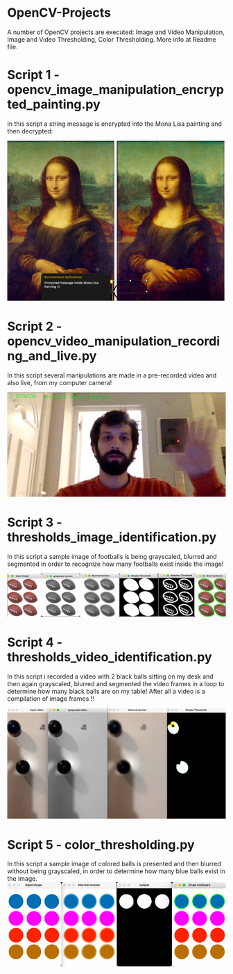 # OpenCV-Projects
A number of OpenCV projects are executed: Image and Video Manipulation, Image and Video Thresholding, Color Thresholding. More info at Readme file.

# Script 1 - opencv_image_manipulation_encrypted_painting.py
In this script a string message is encrypted into the Mona Lisa painting and then decrypted:

![](Images%20and%20Figures/printscreens_for_readme/encrypted_message.png)

# Script 2 - opencv_video_manipulation_recording_and_live.py
In this script several manipulations are made in a pre-recorded video and also live, from my computer camera!

![](Images%20and%20Figures/printscreens_for_readme/live_video_screenshot.png) 

# Script 3 - thresholds_image_identification.py
In this script a sample image of footballs is being grayscaled, blurred and segmented in order to recognize how many footballs exist inside the image!

![](Images%20and%20Figures/printscreens_for_readme/thresholds_image_identification.png)

# Script 4 - thresholds_video_identification.py
In this script i recorded a video with 2 black balls sitting on my desk and then again grayscaled, blurred and segmented the video frames in a loop to determine how many black balls are on my table! After all a video is a compilation of image frames !!

![](Images%20and%20Figures/printscreens_for_readme/thresholds_video_identification.png)

# Script 5 - color_thresholding.py
In this script a sample image of colored balls is presented and then blurred without being grayscaled, in order to determine how many blue balls exist in the image.
![](Images%20and%20Figures/printscreens_for_readme/color_thresholding.png)
